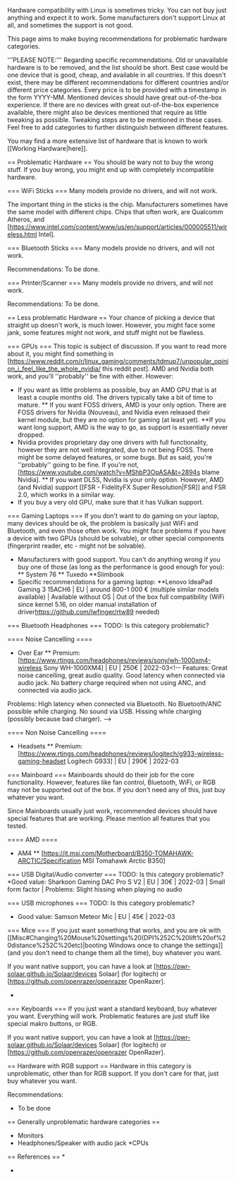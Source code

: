  
Hardware compatibility with Linux is sometimes tricky. You can not buy just anything and expect it to work. Some manufacturers don't support Linux at all, and sometimes the support is not good.

This page aims to make buying recommendations for problematic hardware categories.

'''PLEASE NOTE:''' Regarding specific recommendations. Old or unavailable hardware is to be removed, and the list should be short. Best case would be one device that is good, cheap, and available in all countries. If this doesn't exist, there may be different recommendations for different countries and/or different price categories. Every price is to be provided with a timestamp in the form YYYY-MM. Mentioned devices should have great out-of-the-box experience. If there are no devices with great out-of-the-box experience available, there might also be devices mentioned that require as little tweaking as possible. Tweaking steps are to be mentioned in these cases. Feel free to add categories to further distinguish between different features.

You may find a more extensive list of hardware that is known to work [[Working Hardware|here]].

== Problematic Hardware ==
You should be wary not to buy the wrong stuff. If you buy wrong, you might end up with completely incompatible hardware.

=== WiFi Sticks ===
Many models provide no drivers, and will not work.

The important thing in the sticks is the chip. Manufacturers sometimes have the same model with different chips. Chips that often work, are Qualcomm Atheros, and [https://www.intel.com/content/www/us/en/support/articles/000005511/wireless.html Intel].

=== Bluetooth Sticks ===
Many models provide no drivers, and will not work.

Recommendations: To be done.

=== Printer/Scanner ===
Many models provide no drivers, and will not work.

Recommendations: To be done.

== Less problematic Hardware ==
Your chance of picking a device that straight up doesn't work, is much lower. However, you might face some jank, some features might not work, and stuff might not be flawless.

=== GPUs ===
This topic is subject of discussion. If you want to read more about it, you might find something in [https://www.reddit.com/r/linux_gaming/comments/tdmup7/unpopular_opinion_i_feel_like_the_whole_nvidia/ this reddit post]. AMD and Nvidia both work, and you'll ''probably'' be fine with either. However:
* If you want as little problems as possible, buy an AMD GPU that is at least a couple months old. The drivers typically take a bit of time to mature.
** If you want FOSS drivers, AMD is your only option. There are FOSS drivers for Nvidia (Nouveau), and Nvidia even released their kernel module, but they are no option for gaming (at least yet).
**If you want long support, AMD is the way to go, as support is essentially never dropped.
* Nvidia provides proprietary day one drivers with full functionality, however they are not well integrated, due to not being FOSS. There might be some delayed features, or some bugs. But as said, you're ''probably'' going to be fine. If you're not, [https://www.youtube.com/watch?v=MShbP3OpASA&t=2894s blame Nvidia].
** If you want DLSS, Nvidia is your only option. However, AMD (and Nvidia) support [[FSR - FidelityFX Super Resolution|FSR]] and FSR 2.0, which works in a similar way.
* If you buy a very old GPU, make sure that it has Vulkan support.

=== Gaming Laptops ===
If you don't want to do gaming on your laptop, many devices should be ok, the problem is basically just WiFi and Bluetooth, and even those often work. You might face problems if you have a device with two GPUs (should be solvable), or other special components (fingerprint reader, etc - might not be solvable).
* Manufacturers with good support. You can't do anything wrong if you buy one of those (as long as the performance is good enough for you):
** System 76
** Tuxedo
**Slimbook
* Specific recommendations for a gaming laptop:
**Lenovo IdeaPad Gaming 3 15ACH6 | EU | around 800-1 000 € (multiple similar models available) | Available without OS | Out of the box full compatibility (WiFi since kernel 5.16, on older manual installation of driver<ref>https://github.com/lwfinger/rtw89</ref> needed)

=== Bluetooth Headphones ===
TODO: Is this category problematic?

==== Noise Cancelling ====

* Over Ear
** Premium: [https://www.rtings.com/headphones/reviews/sony/wh-1000xm4-wireless Sony WH-1000XM4] | EU | 250€ | 2022-03<!-- Features: Great noise cancelling, great audio quality. Good latency when connected via audio jack. No battery charge required when not using ANC, and connected via audio jack.

Problems: High latency when connected via Bluetooth. No Bluetooth/ANC possible while charging. No sound via USB. Hissing while charging (possibly because bad charger). -->

==== Non Noise Cancelling ====

* Headsets
** Premium: [https://www.rtings.com/headphones/reviews/logitech/g933-wireless-gaming-headset Logitech G933] | EU | 290€ | 2022-03

=== Mainboard ===
Mainboards should do their job for the core functionality. However, features like fan control, Bluetooth, WiFi, or RGB may not be supported out of the box. If you don't need any of this, just buy whatever you want.

Since Mainboards usually just work, recommended devices should have special features that are working. Please mention all features that you tested.

==== AMD ====

* AM4
** [https://it.msi.com/Motherboard/B350-TOMAHAWK-ARCTIC/Specification MSI Tomahawk Arctic B350]

=== USB Digital/Audio converter ===
TODO: Is this category problematic?
*Good value: Sharkoon Gaming DAC Pro S V2 | EU | 30€ | 2022-03 | Small form factor | Problems: Slight hissing when playing no audio

=== USB microphones ===
TODO: Is this category problematic?
* Good value: Samson Meteor Mic | EU | 45€ | 2022-03

=== Mice ===
If you just want something that works, and you are ok with [[Misc#Changing%20Mouse%20settings%20(DPI%252C%20lift%20of%20distance%252C%20etc)|booting Windows once to change the settings]] (and you don't need to change them all the time), buy whatever you want.

If you want native support, you can have a look at [https://pwr-solaar.github.io/Solaar/devices Solaar] (for logitech) or [https://github.com/openrazer/openrazer OpenRazer].

*
=== Keyboards ===
If you just want a standard keyboard, buy whatever you want. Everything will work. Problematic features are just stuff like special makro buttons, or RGB.

If you want native support, you can have a look at [https://pwr-solaar.github.io/Solaar/devices Solaar] (for logitech) or [https://github.com/openrazer/openrazer OpenRazer].

== Hardware with RGB support ==
Hardware in this category is unproblematic, other than for RGB support. If you don't care for that, just buy whatever you want.

Recommendations:

* To be done

== Generally unproblematic hardware categories ==

* Monitors
* Headphones/Speaker with audio jack
*CPUs

== References ==
*

*
